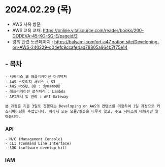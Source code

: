 # 2024.02.29 (목)
  - AWS 사옥 방문
  - AWS 교육 교재: https://online.vitalsource.com/reader/books/200-DODEVA-45-KO-SG-E/pageid/2
  - 강의 관련 노션페이지 : https://balsam-comfort-a47.notion.site/Developing-on-AWS-240229-c04efc9ccafe4ad78805a664b7f75e14
## - 목차 
    - 서버리스 웹 애플리케이션 아키텍쳐
    - AWS 스토리지 서비스 : S3
    - AWS NoSQL DB : dynamoDB
    - 애프리케이션 로직처리 : Lambda
    - API게시 및 관리 : API Gateway
    
    본 과정은 기존 3일로 진행되는 Developing on AWS의 컨텐츠를 이용하여 1일 과정으로 커스터마이징한 수업입니다. 따라서 모든 모듈/실습을 다루지 않고, 주요 서비스에 대해서만 알아봅니다.

  ### API
    - M/C (Management Console)
    - CLI (Command Line Interface)                                                                                                                                                          - SDK (software develop kit)



  ### IAM
  
